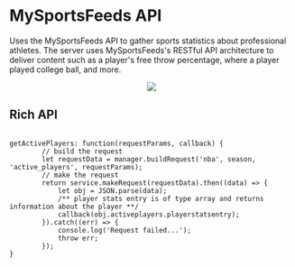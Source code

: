 <h1>MySportsFeeds API</h1>
Uses the MySportsFeeds API to gather sports statistics about professional athletes. The server uses MySportsFeeds's RESTful API architecture to deliver content such as a player's free throw percentage, where a player played college ball, and more.
<p align="center">
  <img / src="https://pbs.twimg.com/profile_images/779390458892001280/aFHAsc24_400x400.jpg">
</p>
<h2>Rich API</h2>
<pre>
<code>    
getActivePlayers: function(requestParams, callback) {
        // build the request
        let requestData = manager.buildRequest('nba', season, 'active_players', requestParams);
        // make the request
        return service.makeRequest(requestData).then((data) => {
            let obj = JSON.parse(data);
            /** player stats entry is of type array and returns information about the player **/
            callback(obj.activeplayers.playerstatsentry);
        }).catch((err) => {
            console.log('Request failed...');
            throw err;
        });
}
</code></pre>
